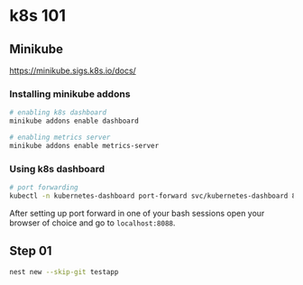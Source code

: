 # k8s 101

## Minikube

https://minikube.sigs.k8s.io/docs/

### Installing minikube addons

```bash
# enabling k8s dashboard
minikube addons enable dashboard

# enabling metrics server
minikube addons enable metrics-server
```

### Using k8s dashboard

```bash
# port forwarding
kubectl -n kubernetes-dashboard port-forward svc/kubernetes-dashboard 8088:80
```

After setting up port forward in one of your bash sessions open your browser of choice and go to `localhost:8088`.

## Step 01

```bash
nest new --skip-git testapp
```
